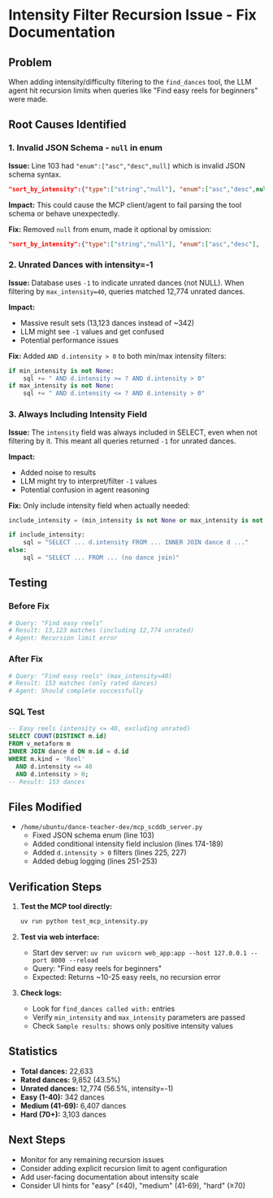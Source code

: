 # Intensity Filter Recursion Issue - Fix Documentation

## Problem
When adding intensity/difficulty filtering to the `find_dances` tool, the LLM agent hit recursion limits when queries like "Find easy reels for beginners" were made.

## Root Causes Identified

### 1. Invalid JSON Schema - `null` in enum
**Issue:** Line 103 had `"enum":["asc","desc",null]` which is invalid JSON schema syntax.
```json
"sort_by_intensity":{"type":["string","null"], "enum":["asc","desc",null], ...}
```

**Impact:** This could cause the MCP client/agent to fail parsing the tool schema or behave unexpectedly.

**Fix:** Removed `null` from enum, made it optional by omission:
```json
"sort_by_intensity":{"type":["string","null"], "enum":["asc","desc"], ...}
```

### 2. Unrated Dances with intensity=-1
**Issue:** Database uses `-1` to indicate unrated dances (not NULL). When filtering by `max_intensity=40`, queries matched 12,774 unrated dances.

**Impact:** 
- Massive result sets (13,123 dances instead of ~342)
- LLM might see `-1` values and get confused
- Potential performance issues

**Fix:** Added `AND d.intensity > 0` to both min/max intensity filters:
```python
if min_intensity is not None:
    sql += " AND d.intensity >= ? AND d.intensity > 0"
if max_intensity is not None:
    sql += " AND d.intensity <= ? AND d.intensity > 0"
```

### 3. Always Including Intensity Field
**Issue:** The `intensity` field was always included in SELECT, even when not filtering by it. This meant all queries returned `-1` for unrated dances.

**Impact:**
- Added noise to results
- LLM might try to interpret/filter `-1` values
- Potential confusion in agent reasoning

**Fix:** Only include intensity field when actually needed:
```python
include_intensity = (min_intensity is not None or max_intensity is not None or sort_by_intensity is not None)

if include_intensity:
    sql = "SELECT ... d.intensity FROM ... INNER JOIN dance d ..."
else:
    sql = "SELECT ... FROM ... (no dance join)"
```

## Testing

### Before Fix
```bash
# Query: "Find easy reels"
# Result: 13,123 matches (including 12,774 unrated)
# Agent: Recursion limit error
```

### After Fix
```bash
# Query: "Find easy reels" (max_intensity=40)
# Result: 153 matches (only rated dances)
# Agent: Should complete successfully
```

### SQL Test
```sql
-- Easy reels (intensity <= 40, excluding unrated)
SELECT COUNT(DISTINCT m.id) 
FROM v_metaform m 
INNER JOIN dance d ON m.id = d.id 
WHERE m.kind = 'Reel' 
  AND d.intensity <= 40 
  AND d.intensity > 0;
-- Result: 153 dances
```

## Files Modified
- `/home/ubuntu/dance-teacher-dev/mcp_scddb_server.py`
  - Fixed JSON schema enum (line 103)
  - Added conditional intensity field inclusion (lines 174-189)
  - Added `d.intensity > 0` filters (lines 225, 227)
  - Added debug logging (lines 251-253)

## Verification Steps

1. **Test the MCP tool directly:**
   ```bash
   uv run python test_mcp_intensity.py
   ```

2. **Test via web interface:**
   - Start dev server: `uv run uvicorn web_app:app --host 127.0.0.1 --port 8000 --reload`
   - Query: "Find easy reels for beginners"
   - Expected: Returns ~10-25 easy reels, no recursion error

3. **Check logs:**
   - Look for `find_dances called with:` entries
   - Verify `min_intensity` and `max_intensity` parameters are passed
   - Check `Sample results:` shows only positive intensity values

## Statistics
- **Total dances:** 22,633
- **Rated dances:** 9,852 (43.5%)
- **Unrated dances:** 12,774 (56.5%, intensity=-1)
- **Easy (1-40):** 342 dances
- **Medium (41-69):** 6,407 dances
- **Hard (70+):** 3,103 dances

## Next Steps
- Monitor for any remaining recursion issues
- Consider adding explicit recursion limit to agent configuration
- Add user-facing documentation about intensity scale
- Consider UI hints for "easy" (≤40), "medium" (41-69), "hard" (≥70)
